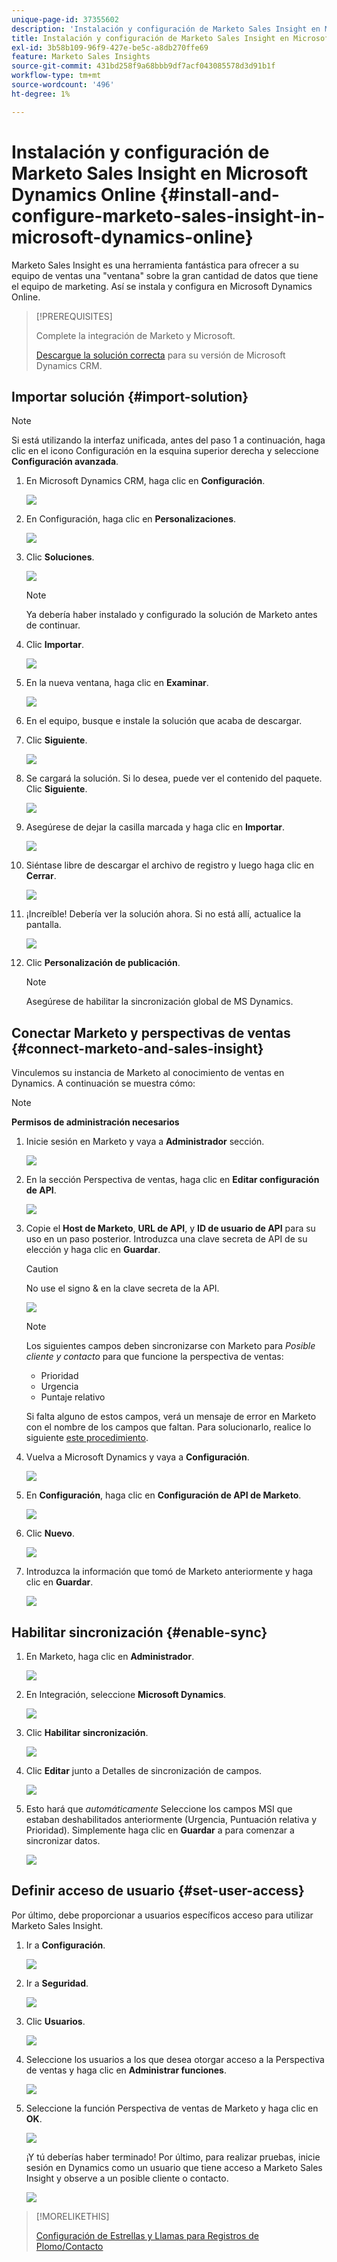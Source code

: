 ```yaml
---
unique-page-id: 37355602
description: 'Instalación y configuración de Marketo Sales Insight en Microsoft Dynamics Online: documentos de Marketo, documentación del producto'
title: Instalación y configuración de Marketo Sales Insight en Microsoft Dynamics Online
exl-id: 3b58b109-96f9-427e-be5c-a8db270ffe69
feature: Marketo Sales Insights
source-git-commit: 431bd258f9a68bbb9df7acf043085578d3d91b1f
workflow-type: tm+mt
source-wordcount: '496'
ht-degree: 1%

---
```


# Instalación y configuración de Marketo Sales Insight en Microsoft Dynamics Online {#install-and-configure-marketo-sales-insight-in-microsoft-dynamics-online}

Marketo Sales Insight es una herramienta fantástica para ofrecer a su equipo de ventas una &quot;ventana&quot; sobre la gran cantidad de datos que tiene el equipo de marketing. Así se instala y configura en Microsoft Dynamics Online.

>[!PREREQUISITES]
>
>Complete la integración de Marketo y Microsoft.
>
>[Descargue la solución correcta](/help/marketo/product-docs/marketo-sales-insight/msi-for-microsoft-dynamics/installing/download-the-marketo-sales-insight-solution-for-microsoft-dynamics.md) para su versión de Microsoft Dynamics CRM.

## Importar solución {#import-solution}

>[!NOTE]
>
>Si está utilizando la interfaz unificada, antes del paso 1 a continuación, haga clic en el icono Configuración en la esquina superior derecha y seleccione **Configuración avanzada**.

1. En Microsoft Dynamics CRM, haga clic en **Configuración**.

   ![](assets/image2014-12-12-9-3a4-3a56-1.png)

1. En Configuración, haga clic en **Personalizaciones**.

   ![](assets/image2015-4-29-14-3a22-3a1-1.png)

1. Clic **Soluciones**.

   ![](assets/image2014-12-12-9-3a5-3a17-1.png)

   >[!NOTE]
   >
   >Ya debería haber instalado y configurado la solución de Marketo antes de continuar.

1. Clic **Importar**.

   ![](assets/image2014-12-12-9-3a5-3a27-1.png)

1. En la nueva ventana, haga clic en **Examinar**.

   ![](assets/image2014-12-12-9-3a5-3a36-1.png)

1. En el equipo, busque e instale la solución que acaba de descargar.

1. Clic **Siguiente**.

   ![](assets/seven.png)

1. Se cargará la solución. Si lo desea, puede ver el contenido del paquete. Clic **Siguiente**.

   ![](assets/image2014-12-12-9-3a6-3a10-1.png)

1. Asegúrese de dejar la casilla marcada y haga clic en **Importar**.

   ![](assets/image2014-12-12-9-3a6-3a19-1.png)

1. Siéntase libre de descargar el archivo de registro y luego haga clic en **Cerrar**.

   ![](assets/image2014-12-12-9-3a6-3a29-1.png)

1. ¡Increíble! Debería ver la solución ahora. Si no está allí, actualice la pantalla.

   ![](assets/eleven.png)

1. Clic **Personalización de publicación**.

   >[!NOTE]
   >
   >Asegúrese de habilitar la sincronización global de MS Dynamics.

## Conectar Marketo y perspectivas de ventas {#connect-marketo-and-sales-insight}

Vinculemos su instancia de Marketo al conocimiento de ventas en Dynamics. A continuación se muestra cómo:

>[!NOTE]
>
>**Permisos de administración necesarios**

1. Inicie sesión en Marketo y vaya a **Administrador** sección.

   ![](assets/image2014-12-12-9-3a6-3a50-1.png)

1. En la sección Perspectiva de ventas, haga clic en **Editar configuración de API**.

   ![](assets/image2014-12-12-9-3a7-3a0-1.png)

1. Copie el **Host de Marketo**, **URL de API**, y **ID de usuario de API** para su uso en un paso posterior. Introduzca una clave secreta de API de su elección y haga clic en **Guardar**.

   >[!CAUTION]
   >
   >No use el signo &amp; en la clave secreta de la API.

   ![](assets/image2014-12-12-9-3a7-3a9-1.png)

   >[!NOTE]
   >
   >Los siguientes campos deben sincronizarse con Marketo para _Posible cliente y contacto_ para que funcione la perspectiva de ventas:
   >
   >* Prioridad
   >* Urgencia
   >* Puntaje relativo
   >
   >Si falta alguno de estos campos, verá un mensaje de error en Marketo con el nombre de los campos que faltan. Para solucionarlo, realice lo siguiente [este procedimiento](/help/marketo/product-docs/marketo-sales-insight/msi-for-microsoft-dynamics/setting-up-and-using/required-fields-for-syncing-marketo-with-dynamics.md).

1. Vuelva a Microsoft Dynamics y vaya a **Configuración**.

   ![](assets/image2014-12-12-9-3a7-3a25-1.png)

1. En **Configuración**, haga clic en **Configuración de API de Marketo**.

   ![](assets/image2014-12-12-9-3a7-3a34-1.png)

1. Clic **Nuevo**.

   ![](assets/image2014-12-12-9-3a8-3a8-1.png)

1. Introduzca la información que tomó de Marketo anteriormente y haga clic en **Guardar**.

   ![](assets/image2014-12-12-9-3a8-3a17-1.png)

## Habilitar sincronización {#enable-sync}

1. En Marketo, haga clic en **Administrador**.

   ![](assets/enable-one.png)

1. En Integración, seleccione **Microsoft Dynamics**.

   ![](assets/enable-two.png)

1. Clic **Habilitar sincronización**.

   ![](assets/enable-three.png)

1. Clic **Editar** junto a Detalles de sincronización de campos.

   ![](assets/enable-four.png)

1. Esto hará que _automáticamente_ Seleccione los campos MSI que estaban deshabilitados anteriormente (Urgencia, Puntuación relativa y Prioridad). Simplemente haga clic en **Guardar** a para comenzar a sincronizar datos.

   ![](assets/enable-five.png)

## Definir acceso de usuario {#set-user-access}

Por último, debe proporcionar a usuarios específicos acceso para utilizar Marketo Sales Insight.

1. Ir a **Configuración**.

   ![](assets/image2014-12-12-9-3a8-3a34-1.png)

1. Ir a **Seguridad**.

   ![](assets/image2015-4-29-14-3a56-3a33-1.png)

1. Clic **Usuarios**.

   ![](assets/image2015-4-29-14-3a57-3a46-1.png)

1. Seleccione los usuarios a los que desea otorgar acceso a la Perspectiva de ventas y haga clic en **Administrar funciones**.

   ![](assets/image2015-4-29-14-3a59-3a31-1.png)

1. Seleccione la función Perspectiva de ventas de Marketo y haga clic en **OK**.

   ![](assets/image2014-12-12-9-3a9-3a22-1.png)

   ¡Y tú deberías haber terminado! Por último, para realizar pruebas, inicie sesión en Dynamics como un usuario que tiene acceso a Marketo Sales Insight y observe a un posible cliente o contacto.

   ![](assets/image2015-4-29-15-3a2-3a27-1.png)

>[!MORELIKETHIS]
>
>[Configuración de Estrellas y Llamas para Registros de Plomo/Contacto](/help/marketo/product-docs/marketo-sales-insight/msi-for-microsoft-dynamics/setting-up-and-using/setting-up-stars-and-flames-for-lead-contact-records.md)
